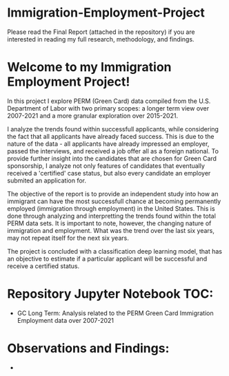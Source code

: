 # Immigration-Employment-Project
Please read the Final Report (attached in the repository) if you are interested in reading my full research, methodology, and findings.

# Welcome to my Immigration Employment Project! 

In this project I explore PERM (Green Card) data compiled from the U.S. Department of Labor with two primary scopes: a longer term view over 2007-2021 and a more granular exploration over 2015-2021.

I analyze the trends found within successfull applicants, while considering the fact that all applicants have already faced success. This is due to the nature of the data - all applicants have already impressed an employer, passed the interviews, and received a job offer all as a foreign national. To provide further insight into the candidates that are chosen for Green Card sponsorship, I analyze not only features of candidates that eventually received a 'certified' case status, but also every candidate an employer submited an application for.

The objective of the report is to provide an independent study into how an immigrant can have the most successfull chance at becoming permanently employed (immigration through employment) in the United States. This is done through analyzing and interpretting the trends found within the total PERM data sets. It is important to note, however, the changing nature of immigration and employment. What was the trend over the last six years, may not repeat itself for the next six years.

The project is concluded with a classification deep learning model, that has an objective to estimate if a particular applicant will be successful and receive a certified status.
# Repository Jupyter Notebook TOC:
- GC Long Term: Analysis related to the PERM Green Card Immigration Employment data over 2007-2021
# Observations and Findings:
- 
